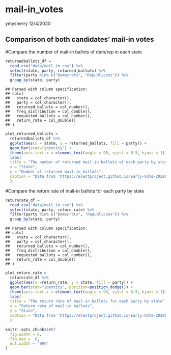 mail-in\_votes
================
ymysherry
12/4/2020

## Comparison of both candidates’ mail-in votes

\#Compare the number of mail-in ballots of dem/rep in each state

``` r
returnedballots_df =
  read_csv("data/mail_in.csv") %>% 
  select(state, party, returned_ballots) %>% 
  filter(party %in% c("Democrats", "Republicans")) %>%
  group_by(state, party) 
```

    ## Parsed with column specification:
    ## cols(
    ##   state = col_character(),
    ##   party = col_character(),
    ##   returned_ballots = col_number(),
    ##   freq_distribution = col_double(),
    ##   requested_ballots = col_number(),
    ##   return_rate = col_double()
    ## )

``` r
plot_returned_ballots = 
  returnedballots_df %>%
  ggplot(aes(x = state, y = returned_ballots, fill = party)) +
  geom_bar(stat="identity") +
  theme(axis.text.x = element_text(angle = 90, vjust = 0.5, hjust = 1)) +
  labs(
  title = "The number of returned mail-in ballots of each party by state",
  x = "State",
  y = "Number of returned mail-in ballots",
  caption = "Data from 'https://electproject.github.io/Early-Vote-2020G/'"
  )
```

\#Compare the return rate of mail-in ballots for each party by state

``` r
returnrate_df =
  read_csv("data/mail_in.csv") %>% 
  select(state, party, return_rate) %>% 
  filter(party %in% c("Democrats", "Republicans")) %>%
  group_by(state, party) 
```

    ## Parsed with column specification:
    ## cols(
    ##   state = col_character(),
    ##   party = col_character(),
    ##   returned_ballots = col_number(),
    ##   freq_distribution = col_double(),
    ##   requested_ballots = col_number(),
    ##   return_rate = col_double()
    ## )

``` r
plot_return_rate = 
  returnrate_df %>%
  ggplot(aes(x =return_rate, y = state, fill = party)) +
  geom_bar(stat="identity", position=position_dodge()) +
  theme(axis.text.x = element_text(angle = 90, vjust = 0.5, hjust = 1)) +
  labs(
  title = "The return rate of mail-in ballots for each party by state",
  x = "Return rate of mail-in ballots",
  y = "State",
  caption = "Data from 'https://electproject.github.io/Early-Vote-2020G/'"
  )
```

``` r
knitr::opts_chunk$set(
  fig.width = 6,
  fig.asp = .6,
  out.width = "90%"
)
```
